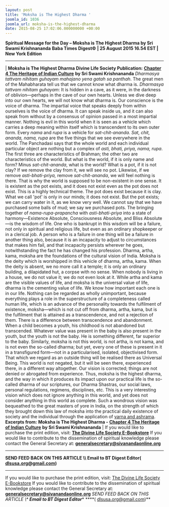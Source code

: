 ```yaml
---
layout: post
title: 'Moksha is The Highest Dharma '
joomla_id: 1036
joomla_url: moksha-is-the-highest-dharma
date: 2015-08-25 17:02:06.000000000 +00:00
---
```

**Spiritual Message for the Day – Moksha is The Highest Dharma by Sri Swami Krishnananda**
 **Baba Times Digest© | 25 August 2015 16.54 EST | New York Edition**
* * *
| 
**Moksha is The Highest Dharma**
**Divine Life Society Publication:** [**Chapter 4 The Heritage of Indian Culture**](http://www.swami-krishnananda.org/heritage/heritage_4.html) **by Sri Swami Krishnananda**
_Dharmasya tattvam nihitam guhayam mahajano yena gatah sa panthah_. The great men of the Mahabharata tell us that we cannot know what dharma is. _Dharmasya tattvam nihitam guhayam_: It is hidden in a cave, as it were, in the darkness of oblivion—perhaps in the cave of our own hearts. Unless we dive deep into our own hearts, we will not know what dharma is. Our conscience is the voice of dharma. The impartial voice that speaks deeply from within ourselves is the voice of dharma. It can speak inside us, and it can also speak from without by a consensus of opinion passed in a most impartial manner.
Nothing is evil in this world when it is seen as a vehicle which carries a deep meaning within itself which is transcendent to its own outer form. Every _nama_ and _rupa_ is a vehicle for _sat-chit-ananda_. _Sat, chit, ananda, nama, rupa_ are the five things that we see everywhere in the world. The Panchadasi says that the whole world and each individual particular object are nothing but a complex of _asti, bhati, priya, nama, rupa_. The first three are characteristics of Brahman; the other two are characteristics of the world.
But what is the world, if it is only name and form? Minus _sat-chit-ananda_, what is the world? What is a pot, if it is not clay? If we remove the clay from it, we will see no pot. Likewise, if we remove _asti-bhati-priya,_ remove _sat-chit-ananda_, we will feel nothing is there. That is why the world is supposed to be non-existent in one sense. It is existent as the pot exists, and it does not exist even as the pot does not exist. This is a highly technical theme. The pot does exist because it is clay. What we call 'pot' is only in our minds; it does not exist. But the pot exists; we can carry water in it, as we know very well. We cannot say that we have purchased some balls of mud; we say we purchased pots. The bringing together of _nama_-_rupa-prapancha_ with _asti-bhati-priya_ into a state of harmony—Existence Absolute, Consciousness Absolute, and Bliss Absolute—is the wisdom of life. One who is bankrupt in this wisdom will be a failure, not only in spiritual and religious life, but even as an ordinary shopkeeper or in a clerical job. A person who is a failure in one thing will be a failure in another thing also, because it is an incapacity to adjust to circumstances that makes him fail, and that incapacity persists wherever he goes, notwithstanding the fact he has changed his profession.
Dharma, artha, kama, moksha are the foundations of the cultural vision of India. Moksha is the deity which is worshipped in this vehicle of dharma, artha, kama. When the deity is absent, we no more call it a temple; it is only an ordinary building, a dilapidated hut, a corpse with no sense. When nobody is living in a house, we do not value it; we do not even look at it. While artha and kama are the visible values of life, and moksha is the universal value of life, dharma is the cementing value of life. We know how important each one is in our life. Nothing can be regarded as wholly unimportant, because everything plays a role in the superstructure of a completeness called human life, which is an advance of the personality towards the fulfilment of existence, moksha—which is not cut off from dharma, artha, kama, but is the fulfilment that is attained as a transcendence, and not a rejection of them.
There is a difference between transcendence and abandonment. When a child becomes a youth, his childhood is not abandoned but transcended. Whatever value was present in the baby is also present in the youth, but the youth is not the baby. He is something different, far superior to the baby. Similarly, moksha is not this world, is not artha, is not kama, and is not even the so-called dharma; but yet, every one of these is present in it in a transfigured form—not in a particularised, isolated, objectivised form. That which we regard as an outside thing will be realised there as Universal Being. This world is not negated, but it will be seen there, experienced there, in a different way altogether. Our vision is corrected; things are not denied or abrogated from experience.
Thus, moksha is the highest dharma, and the way in which it produces its impact upon our practical life is the so-called dharma of our scriptures, our Dharma Shastras, our social laws, personal regulations, regimens, disciplines, etc. This is a very interesting vision which does not ignore anything in this world, and yet does not consider anything in this world as complete. Such a wondrous vision was bequeathed to the great masters of yore in India, on the strength of which they brought down this law of moksha into the practical daily existence of society and the individual through the application of [varna and ashrama](http://www.swami-krishnananda.org/heritage/heritage_5.html).
**Excerpts from:**  **Moksha is The Highest Dharma -** [**Chapter 4 The Heritage of Indian Culture**](http://www.swami-krishnananda.org/heritage/heritage_4.html) **by Sri Swami Krishnananda**
 |
If you would like to purchase the print edition, visit: **[The Divine Life Society E-Bookstore](http://www.dlshq.org/download/download.htm)**
If you would like to contribute to the dissemination of spiritual knowledge please contact the General Secretary at: [](mailto:%20%3Cscript%20type=%27text/javascript%27%3E%20%3C%21--%20var%20prefix%20=%20%27ma%27%20+%20%27il%27%20+%20%27to%27;%20var%20path%20=%20%27hr%27%20+%20%27ef%27%20+%20%27=%27;%20var%20addy57016%20=%20%27generalsecretary%27%20+%20%27@%27;%20addy57016%20=%20addy57016%20+%20%27sivanandaonline%27%20+%20%27.%27%20+%20%27org%27;%20document.write%28%27%3Ca%20%27%20+%20path%20+%20%27%5C%27%27%20+%20prefix%20+%20%27:%27%20+%20addy57016%20+%20%27%5C%27%3E%27%29;%20document.write%28addy57016%29;%20document.write%28%27%3C%5C/a%3E%27%29;%20//--%3E%5Cn%20%3C/script%3E%3Cscript%20type=%27text/javascript%27%3E%20%3C%21--%20document.write%28%27%3Cspan%20style=%5C%27display:%20none;%5C%27%3E%27%29;%20//--%3E%20%3C/script%3EThis%20email%20address%20is%20being%20protected%20from%20spambots.%20You%20need%20JavaScript%20enabled%20to%20view%20it.%20%3Cscript%20type=%27text/javascript%27%3E%20%3C%21--%20document.write%28%27%3C/%27%29;%20document.write%28%27span%3E%27%29;%20//--%3E%20%3C/script%3E?subject=Contribution%20to%20Dissemination%20of%20Spiritual%20Knowledge) **generalsecretary@sivanandaonline.org**
****
**SEND FEED BACK ON THIS ARTICLE \\\ Email to BT Digest Editor[](mailto:%20%3Cscript%20type=%27text/javascript%27%3E%20%3C%21--%20var%20prefix%20=%20%27ma%27%20+%20%27il%27%20+%20%27to%27;%20var%20path%20=%20%27hr%27%20+%20%27ef%27%20+%20%27=%27;%20var%20addy72654%20=%20%27dlsusa.org%27%20+%20%27@%27;%20addy72654%20=%20addy72654%20+%20%27gmail%27%20+%20%27.%27%20+%20%27com%27;%20document.write%28%27%3Ca%20%27%20+%20path%20+%20%27%5C%27%27%20+%20prefix%20+%20%27:%27%20+%20addy72654%20+%20%27%5C%27%3E%27%29;%20document.write%28addy72654%29;%20document.write%28%27%3C%5C/a%3E%27%29;%20//--%3E%5Cn%20%3C/script%3E%3Cscript%20type=%27text/javascript%27%3E%20%3C%21--%20document.write%28%27%3Cspan%20style=%5C%27display:%20none;%5C%27%3E%27%29;%20//--%3E%20%3C/script%3EThis%20email%20address%20is%20being%20protected%20from%20spambots.%20You%20need%20JavaScript%20enabled%20to%20view%20it.%20%3Cscript%20type=%27text/javascript%27%3E%20%3C%21--%20document.write%28%27%3C/%27%29;%20document.write%28%27span%3E%27%29;%20//--%3E%20%3C/script%3E?subject=DLS%20Posts)( [dlsusa.org@gmail.com](mailto:dlsusa.org@gmail.com))**
* * *
  
If you would like to purchase the print edition, visit: [The Divine Life Society E-Bookstore](http://www.dlshq.org/download/download.htm)
If you would like to contribute to the dissemination of spiritual knowledge please contact the General Secretary at: **[generalsecretary@sivanandaonline.org](mailto:generalsecretary@sivanandaonline.org)**
**SEND FEED BACK ON THIS ARTICLE \\\**  **Email to BT Digest Editor**** [](mailto:%20%3Cscript%20type=%27text/javascript%27%3E%20%3C%21--%20var%20prefix%20=%20%27ma%27%20+%20%27il%27%20+%20%27to%27;%20var%20path%20=%20%27hr%27%20+%20%27ef%27%20+%20%27=%27;%20var%20addy72654%20=%20%27dlsusa.org%27%20+%20%27@%27;%20addy72654%20=%20addy72654%20+%20%27gmail%27%20+%20%27.%27%20+%20%27com%27;%20document.write%28%27%3Ca%20%27%20+%20path%20+%20%27%5C%27%27%20+%20prefix%20+%20%27:%27%20+%20addy72654%20+%20%27%5C%27%3E%27%29;%20document.write%28addy72654%29;%20document.write%28%27%3C%5C/a%3E%27%29;%20//--%3E%5Cn%20%3C/script%3E%3Cscript%20type=%27text/javascript%27%3E%20%3C%21--%20document.write%28%27%3Cspan%20style=%5C%27display:%20none;%5C%27%3E%27%29;%20//--%3E%20%3C/script%3EThis%20email%20address%20is%20being%20protected%20from%20spambots.%20You%20need%20JavaScript%20enabled%20to%20view%20it.%20%3Cscript%20type=%27text/javascript%27%3E%20%3C%21--%20document.write%28%27%3C/%27%29;%20document.write%28%27span%3E%27%29;%20//--%3E%20%3C/script%3E?subject=DLS%20Posts)****( [dlsusa.org@gmail.com](mailto:dlsusa.org@gmail.com))**  
